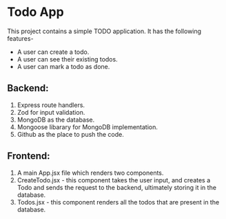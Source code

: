 # Todo App

This project contains a simple TODO application.
It has the following features-

- A user can create a todo.
- A user can see their existing todos.
- A user can mark a todo as done.


## Backend: 

1. Express route handlers.
2. Zod for input validation.
3. MongoDB as the database. 
4. Mongoose libarary for MongoDB implementation.
5. Github as the place to push the code.

## Frontend: 

1. A main App.jsx file which renders two components.
2. CreateTodo.jsx - this component takes the user input, and creates a Todo and sends the request to the backend, ultimately storing it in the database.
3. Todos.jsx - this component renders all the todos that are present in the database.